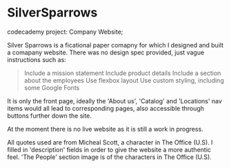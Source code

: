 # SilverSparrows
codecademy project: Company Website;

Silver Sparrows is a ficational paper comapny for which I designed and built a comapany website. 
There was no design spec provided, just vague instructions such as: 
> Include a mission statement
> Include product details
> Include a section about the employees
> Use flexbox layout
> Use custom styling, including some Google Fonts


It is only the front page, ideally the 'About us', 'Catalog' and 'Locations' nav items would all lead to corresponding pages, 
also accessible through buttons further down the site.

At the moment there is no live website as it is still a work in progress.

All quotes used are from Micheal Scott, a character in The Office (U.S). I filled in 'description' fields in order to give the website a more authentic feel.
'The People' section image is of the characters in The Office (U.S).
